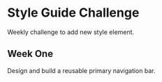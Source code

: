 # Style Guide Challenge
Weekly challenge to add new style element.

## Week One  
Design and build a reusable primary navigation bar.
